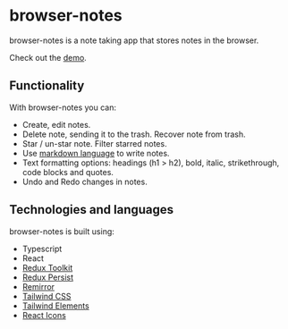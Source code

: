 # browser-notes

browser-notes is a note taking app that stores notes in the browser.

Check out the [demo](https://browser-notes.vercel.app/).

## Functionality

With browser-notes you can:

- Create, edit notes.
- Delete note, sending it to the trash. Recover note from trash.
- Star / un-star note. Filter starred notes.
- Use [markdown language](https://www.markdownguide.org/) to write notes.
- Text formatting options: headings (h1 > h2), bold, italic, strikethrough, code blocks and quotes.
- Undo and Redo changes in notes.

## Technologies and languages

browser-notes is built using:

- Typescript
- React
- [Redux Toolkit](https://redux-toolkit.js.org/)
- [Redux Persist](https://www.npmjs.com/package/redux-persist)
- [Remirror](https://remirror.io/)
- [Tailwind CSS](https://tailwindcss.com/)
- [Tailwind Elements](https://tailwind-elements.com/)
- [React Icons](https://react-icons.github.io/)
